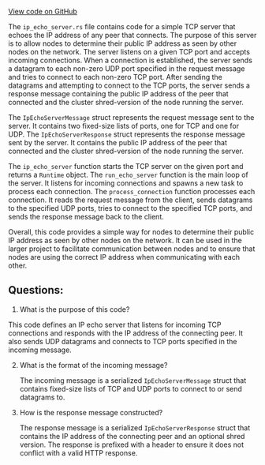
[View code on GitHub](https://github.com/solana-labs/solana/blob/master/net-utils/src/ip_echo_server.rs)

The `ip_echo_server.rs` file contains code for a simple TCP server that echoes the IP address of any peer that connects. The purpose of this server is to allow nodes to determine their public IP address as seen by other nodes on the network. The server listens on a given TCP port and accepts incoming connections. When a connection is established, the server sends a datagram to each non-zero UDP port specified in the request message and tries to connect to each non-zero TCP port. After sending the datagrams and attempting to connect to the TCP ports, the server sends a response message containing the public IP address of the peer that connected and the cluster shred-version of the node running the server.

The `IpEchoServerMessage` struct represents the request message sent to the server. It contains two fixed-size lists of ports, one for TCP and one for UDP. The `IpEchoServerResponse` struct represents the response message sent by the server. It contains the public IP address of the peer that connected and the cluster shred-version of the node running the server.

The `ip_echo_server` function starts the TCP server on the given port and returns a `Runtime` object. The `run_echo_server` function is the main loop of the server. It listens for incoming connections and spawns a new task to process each connection. The `process_connection` function processes each connection. It reads the request message from the client, sends datagrams to the specified UDP ports, tries to connect to the specified TCP ports, and sends the response message back to the client.

Overall, this code provides a simple way for nodes to determine their public IP address as seen by other nodes on the network. It can be used in the larger project to facilitate communication between nodes and to ensure that nodes are using the correct IP address when communicating with each other.
## Questions: 
 1. What is the purpose of this code?
   
   This code defines an IP echo server that listens for incoming TCP connections and responds with the IP address of the connecting peer. It also sends UDP datagrams and connects to TCP ports specified in the incoming message.

2. What is the format of the incoming message?

   The incoming message is a serialized `IpEchoServerMessage` struct that contains fixed-size lists of TCP and UDP ports to connect to or send datagrams to.

3. How is the response message constructed?

   The response message is a serialized `IpEchoServerResponse` struct that contains the IP address of the connecting peer and an optional shred version. The response is prefixed with a header to ensure it does not conflict with a valid HTTP response.